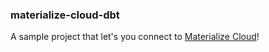 ### materialize-cloud-dbt

A sample project that let's you connect to [Materialize Cloud](https://materialize.com/docs/cloud/what-is-materialize-cloud/)!
